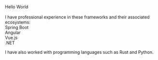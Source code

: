 ###

<p align="left">Hello World<br><br>I have professional experience in these frameworks and their associated ecosystems:<br>Spring Boot<br>Angular<br>Vue.js<br>.NET</p>

<p align="left">I have also worked with programming languages such as Rust and Python.</p>

###
